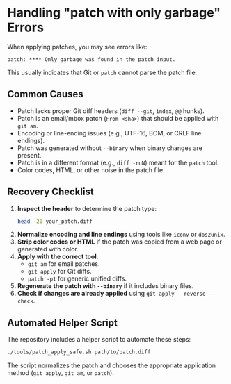 # Handling "patch with only garbage" Errors

When applying patches, you may see errors like:

```
patch: **** Only garbage was found in the patch input.
```

This usually indicates that Git or `patch` cannot parse the patch file.

## Common Causes

- Patch lacks proper Git diff headers (`diff --git`, `index`, `@@` hunks).
- Patch is an email/mbox patch (`From <sha>`) that should be applied with `git am`.
- Encoding or line-ending issues (e.g., UTF-16, BOM, or CRLF line endings).
- Patch was generated without `--binary` when binary changes are present.
- Patch is in a different format (e.g., `diff -ruN`) meant for the `patch` tool.
- Color codes, HTML, or other noise in the patch file.

## Recovery Checklist

1. **Inspect the header** to determine the patch type:
   ```bash
   head -20 your_patch.diff
   ```
2. **Normalize encoding and line endings** using tools like `iconv` or `dos2unix`.
3. **Strip color codes or HTML** if the patch was copied from a web page or generated with color.
4. **Apply with the correct tool**:
   - `git am` for email patches.
   - `git apply` for Git diffs.
   - `patch -p1` for generic unified diffs.
5. **Regenerate the patch with `--binary`** if it includes binary files.
6. **Check if changes are already applied** using `git apply --reverse --check`.

## Automated Helper Script

The repository includes a helper script to automate these steps:

```bash
./tools/patch_apply_safe.sh path/to/patch.diff
```

The script normalizes the patch and chooses the appropriate application method (`git apply`, `git am`, or `patch`).
